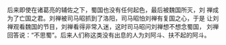 后来即使在诸葛亮的辅佐之下，蜀国也没有任何起色，最后被魏国所灭，刘 禅成为了亡国之君。刘禅被司马昭抓到了洛阳，司马昭怕刘禅有复国之心，于是 让刘禅观看魏国的节目，刘禅看得非常入迷，这时司马昭问刘禅想不想念蜀国， 刘禅回答说：“不思蜀”。后来人们称这类没有出息的人为刘阿斗、扶不起的阿斗。